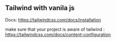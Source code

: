 ## Tailwind with vanila js

Docs: https://tailwindcss.com/docs/installation

make sure that your project is aware of tailwind : https://tailwindcss.com/docs/content-configuration
